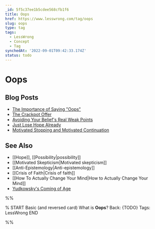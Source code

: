 ```yaml
---
_id: 5f5c37ee1b5cdee568cfb1f6
title: Oops
href: https://www.lesswrong.com/tag/oops
slug: oops
type: tag
tags:
  - LessWrong
  - Concept
  - Tag
synchedAt: '2022-09-01T09:42:33.174Z'
status: todo
---
```


# Oops

## Blog Posts

- [The Importance of Saying "Oops"](http://lesswrong.com/lw/i9/the_importance_of_saying_oops/)
- [The Crackpot Offer](http://lesswrong.com/lw/j8/the_crackpot_offer/)
- [Avoiding Your Belief's Real Weak Points](http://lesswrong.com/lw/jy/avoiding_your_beliefs_real_weak_points/)
- [Just Lose Hope Already](http://lesswrong.com/lw/gx/just_lose_hope_already/)
- [Motivated Stopping and Motivated Continuation](http://lesswrong.com/lw/km/motivated_stopping_and_motivated_continuation/)

## See Also

- [[Hope]], [[Possibility|possibility]]
- [[Motivated Skepticism|Motivated skepticism]]
- [[Anti-Epistemology|Anti-epistemology]]
- [[Crisis of Faith|Crisis of faith]]
- [[How To Actually Change Your Mind|How to Actually Change Your Mind]]
- [Yudkowsky's Coming of Age](https://wiki.lesswrong.com/wiki/Yudkowsky's_Coming_of_Age)


%%

% START
Basic (and reversed card)
What is **Oops**?
Back: {TODO}
Tags: LessWrong
END
<!--ID: 1663156985709-->


%%
	
